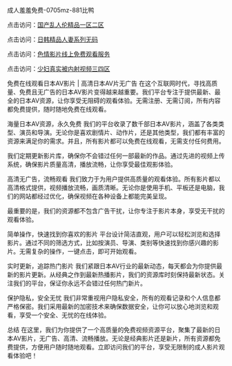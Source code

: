 
成人羞羞免费-0705mz-881比鸭


点击访问：<a href="https://cfad.pages.dev/">国产乱人伦精品一区二区</a>

点击访问：<a href="https://tfda.pages.dev/">日韩精品人妻系列无码</a>

点击访问：<a href="https://gfd-5xg.pages.dev/">色情影片线上免费观看服务</a>

点击访问：<a href="https://bered.pages.dev/">少妇真实被内射视频三四区</a>



免费在线观看日本AV影片 | 高清日本AV片无广告
在这个互联网时代，寻找高质量、免费且无广告的日本AV影片变得越来越重要。我们平台专注于提供最新、最全的日本AV资源，让你享受无阻碍的观看体验。无需注册、无需订阅，所有内容都免费提供，随时随地免费在线观看。

海量日本AV资源，永久免费
我们的平台收录了数千部日本AV影片，涵盖了各类类型、演员和导演。无论你是喜欢剧情片、动作片，还是其他类型，我们都有丰富的资源来满足你的需求。并且，所有影片都可以免费在线观看，无需支付任何费用。

我们定期更新影片库，确保你不会错过任何一部最新的作品。通过先进的视频上传系统，确保影片质量高清，播放流畅，让你享受最佳观影体验。

高清无广告，流畅观看
我们致力于为用户提供高质量的观看体验。所有影片都以高清格式提供，视频播放流畅，画质清晰。无论你是使用手机、平板还是电脑，我们的网站都经过优化，确保视频在各种设备上都能完美呈现。

最重要的是，我们的资源都不包含广告干扰，让你专注于影片本身，享受无干扰的观看体验。

简单操作，快速找到你喜欢的影片
平台设计简洁直观，用户可以轻松浏览和选择影片。通过不同的筛选方式，比如按演员、导演、类别等快速找到你感兴趣的影片。无需复杂的操作，一键点击，即可开始观看。

实时更新，追踪热门影片
我们紧跟日本AV行业的最新动态，每天都会为你提供最新的影片更新。从经典之作到最新热播影片，我们的资源库时刻保持最新状态。关注我们的平台，保证你永远不会错过任何热门新片。

保护隐私，安全无忧
我们非常重视用户隐私安全，所有的观看记录和个人信息都严格保密。我们采用最新的加密技术来确保数据安全，让你可以放心地浏览和观看，享受一个安全、无忧的在线体验。

总结
在这里，我们为你提供了一个高质量的免费视频资源平台，聚集了最新的日本AV影片，无广告、高清、流畅播放。无论是经典影片还是新片，所有资源都免费提供，方便用户随时随地观看。立即访问我们的平台，享受无限制的成人影片观看体验吧！
















<span style="display:none;">[Canonical link](  ）</span>

